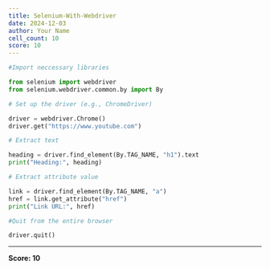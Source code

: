 ```yaml
---
title: Selenium-With-Webdriver
date: 2024-12-03
author: Your Name
cell_count: 10
score: 10
---
```


```python
#Import neccessary libraries
```


```python
from selenium import webdriver
from selenium.webdriver.common.by import By
```


```python
# Set up the driver (e.g., ChromeDriver)
```


```python
driver = webdriver.Chrome()
driver.get("https://www.youtube.com")
```


```python
# Extract text
```


```python
heading = driver.find_element(By.TAG_NAME, "h1").text
print("Heading:", heading)
```


```python
# Extract attribute value
```


```python
link = driver.find_element(By.TAG_NAME, "a")
href = link.get_attribute("href")
print("Link URL:", href)
```


```python
#Quit from the entire browser
```


```python
driver.quit()
```


---
**Score: 10**
